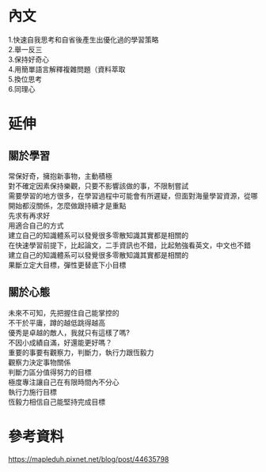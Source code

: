 # 內文
1.快速自我思考和自省後產生出優化過的學習策略  
2.舉一反三  
3.保持好奇心  
4.用簡單語言解釋複雜問題（資料萃取  
5.換位思考  
6.同理心  

# 延伸
## 關於學習
常保好奇，擁抱新事物，主動積極  
對不確定因素保持樂觀，只要不影響該做的事，不限制嘗試  
需要學習的地方很多，在學習過程中可能會有所遲疑，但面對海量學習資源，從哪開始都沒關係，怎麼做跟持續才是重點  
先求有再求好  
用適合自己的方式  
建立自己的知識體系可以發覺很多零散知識其實都是相關的  
在快速學習前提下，比起論文，二手資訊也不錯，比起勉強看英文，中文也不錯  
建立自己的知識體系可以發覺很多零散知識其實都是相關的  
果斷立定大目標，彈性更替底下小目標   

## 關於心態  
未來不可知，先把握住自己能掌控的  
不干於平庸，蹲的越低跳得越高  
優秀是卓越的敵人，我就只有這樣了嗎?  
不因小成績自滿，好還能更好嗎？  
重要的事要有觀察力，判斷力，執行力跟恆毅力  
觀察力決定事物關係  
判斷力區分值得努力的目標  
極度專注讓自己在有限時間內不分心  
執行力施行目標  
恆毅力相信自己能堅持完成目標  

# 參考資料
https://mapleduh.pixnet.net/blog/post/44635798
